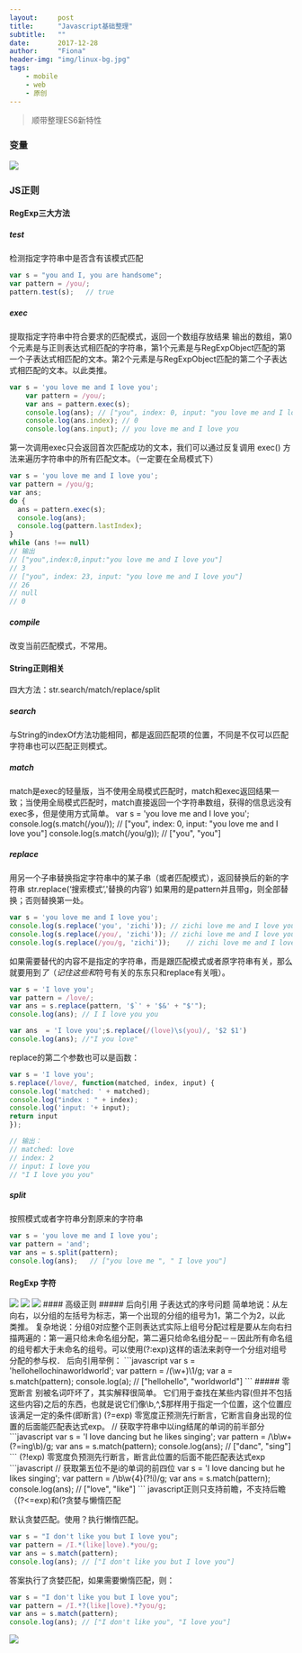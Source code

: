 ```yaml
---
layout:     post
title:      "Javascript基础整理"
subtitle:   ""
date:       2017-12-28
author:     "Fiona"
header-img: "img/linux-bg.jpg"
tags:
    - mobile
    - web
    - 原创
---
```


> 顺带整理ES6新特性

### 变量
<img src="/blog/img/in-post/post-javascript-review/variable.png">

### JS正则
#### RegExp三大方法
##### test	
检测指定字符串中是否含有该模式匹配
```javascript
var s = "you and I, you are handsome";
var pattern = /you/;
pattern.test(s);   // true
```
##### exec	
提取指定字符串中符合要求的匹配模式，返回一个数组存放结果
输出的数组，第0个元素是与正则表达式相匹配的字符串，第1个元素是与RegExpObject匹配的第一个子表达式相匹配的文本。第2个元素是与RegExpObject匹配的第二个子表达式相匹配的文本。以此类推。
```javascript
var s = 'you love me and I love you';
    var pattern = /you/;
    var ans = pattern.exec(s);
    console.log(ans); // ["you", index: 0, input: "you love me and I love you"]
    console.log(ans.index); // 0
    console.log(ans.input); // you love me and I love you
```
第一次调用exec只会返回首次匹配成功的文本，我们可以通过反复调用 exec() 方法来遍历字符串中的所有匹配文本。（一定要在全局模式下）
```javascript
var s = 'you love me and I love you';
var pattern = /you/g;
var ans;
do {
  ans = pattern.exec(s);
  console.log(ans);
  console.log(pattern.lastIndex);
}
while (ans !== null)
// 输出
// ["you",index:0,input:"you love me and I love you"]
// 3
// ["you", index: 23, input: "you love me and I love you"]
// 26
// null
// 0
```
##### compile
改变当前匹配模式，不常用。
#### String正则相关
四大方法：str.search/match/replace/split
##### search
与String的indexOf方法功能相同，都是返回匹配项的位置，不同是不仅可以匹配字符串也可以匹配正则模式。
##### match
match是exec的轻量版，当不使用全局模式匹配时，match和exec返回结果一致；当使用全局模式匹配时，match直接返回一个字符串数组，获得的信息远没有exec多，但是使用方式简单。
var s = 'you love me and I love you';
    console.log(s.match(/you/));    // ["you", index: 0, input: "you love me and I love you"]
    console.log(s.match(/you/g));   // ["you", "you"]
##### replace
用另一个子串替换指定字符串中的某子串（或者匹配模式），返回替换后的新的字符串  str.replace(‘搜索模式’,'替换的内容’)  如果用的是pattern并且带g，则全部替换；否则替换第一处。
```javascript
var s = 'you love me and I love you';
console.log(s.replace('you', 'zichi')); // zichi love me and I love you
console.log(s.replace(/you/, 'zichi')); // zichi love me and I love you
console.log(s.replace(/you/g, 'zichi'));    // zichi love me and I love zichi
```

如果需要替代的内容不是指定的字符串，而是跟匹配模式或者原字符串有关，那么就要用到$了（记住这些和$符号有关的东东只和replace有关哦）。
```javascript
var s = 'I love you';
var pattern = /love/;
var ans = s.replace(pattern, '$`' + '$&' + "$'");
console.log(ans); // I I love you you

var ans  = 'I love you';s.replace(/(love)\s(you)/, '$2 $1')
console.log(ans); //"I you love"
```
replace的第二个参数也可以是函数：
```javascript
var s = 'I love you';
s.replace(/love/, function(matched, index, input) {
console.log('matched: ' + matched); 
console.log("index : " + index); 
console.log('input: '+ input); 
return input
});

// 输出： 
// matched: love
// index: 2
// input: I love you
// "I I love you you"
```

##### split
按照模式或者字符串分割原来的字符串
```javascript
var s = 'you love me and I love you';
var pattern = 'and';
var ans = s.split(pattern);
console.log(ans);   // ["you love me ", " I love you"]
```

#### RegExp 字符
<img src="/blog/img/in-post/post-javascript-review/reg1.png">
<img src="/blog/img/in-post/post-javascript-review/reg2.png">
<img src="/blog/img/in-post/post-javascript-review/reg3.png">
#### 高级正则
##### 后向引用
子表达式的序号问题 
简单地说：从左向右，以分组的左括号为标志，第一个出现的分组的组号为1，第二个为2，以此类推。  
复杂地说：分组0对应整个正则表达式实际上组号分配过程是要从左向右扫描两遍的：第一遍只给未命名组分配，第二遍只给命名组分配－－因此所有命名组的组号都大于未命名的组号。可以使用(?:exp)这样的语法来剥夺一个分组对组号分配的参与权． 
后向引用举例：
```javascript
var s = 'hellohellochinaworldworld';
var pattern = /(\w+)\1/g;
var a = s.match(pattern);
console.log(a); // ["hellohello", "worldworld"]
```
##### 零宽断言
别被名词吓坏了，其实解释很简单。
它们用于查找在某些内容(但并不包括这些内容)之后的东西，也就是说它们像\b,^,$那样用于指定一个位置，这个位置应该满足一定的条件(即断言)
(?=exp)
零宽度正预测先行断言，它断言自身出现的位置的后面能匹配表达式exp。
// 获取字符串中以ing结尾的单词的前半部分
```javascript
var s = 'I love dancing but he likes singing';
var pattern = /\b\w+(?=ing\b)/g;
var ans = s.match(pattern);
console.log(ans); // ["danc", "sing"]
```
(?!exp)
零宽度负预测先行断言，断言此位置的后面不能匹配表达式exp
```javascript
// 获取第五位不是i的单词的前四位
var s = 'I love dancing but he likes singing';
var pattern = /\b\w{4}(?!i)/g;
var ans = s.match(pattern);
console.log(ans); // ["love", "like"]
```
javascript正则只支持前瞻，不支持后瞻（(?<=exp)和(?<!exp)）。

##### 贪婪与懒惰匹配
默认贪婪匹配。使用？执行懒惰匹配。
```javascript
var s = "I don't like you but I love you";
var pattern = /I.*(like|love).*you/g;
var ans = s.match(pattern);
console.log(ans); // ["I don't like you but I love you"]
```
答案执行了贪婪匹配，如果需要懒惰匹配，则：
```javascript
var s = "I don't like you but I love you";
var pattern = /I.*?(like|love).*?you/g;
var ans = s.match(pattern);
console.log(ans); // ["I don't like you", "I love you"]
```
<img src="/blog/img/in-post/post-javascript-review/reg4.png" style="margin-left:0">
